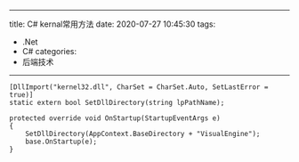 
---
title: C# kernal常用方法
date: 2020-07-27 10:45:30
tags:
- .Net
- C#
categories: 
- 后端技术
---
```
[DllImport("kernel32.dll", CharSet = CharSet.Auto, SetLastError = true)]
static extern bool SetDllDirectory(string lpPathName);

protected override void OnStartup(StartupEventArgs e)
{
    SetDllDirectory(AppContext.BaseDirectory + "VisualEngine");
    base.OnStartup(e);
}

```